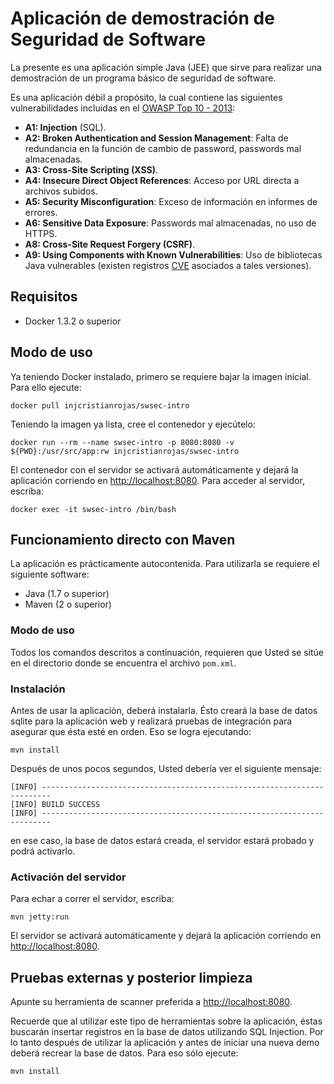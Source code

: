 # Aplicación de demostración de Seguridad de Software

La presente es una aplicación simple Java (JEE) que sirve para
realizar una demostración de un programa básico de seguridad de software.

Es una aplicación débil a propósito, la cual contiene las siguientes
vulnerabilidades incluidas en el
[OWASP Top 10 - 2013](https://www.owasp.org/index.php/Category:OWASP_Top_Ten_Project):

* __A1: Injection__ (SQL).
* __A2: Broken Authentication and Session Management__: Falta de redundancia en
la función de cambio de password, passwords mal almacenadas.
* __A3: Cross-Site Scripting (XSS)__.
* __A4: Insecure Direct Object References__: Acceso por URL directa a archivos
subidos.
* __A5: Security Misconfiguration__: Exceso de información en informes de
errores.
* __A6: Sensitive Data Exposure__: Passwords mal almacenadas, no uso de HTTPS.
* __A8: Cross-Site Request Forgery (CSRF)__.
* __A9: Using Components with Known Vulnerabilities__: Uso de bibliotecas Java
vulnerables (existen registros [CVE](https://cve.mitre.org/) asociados a
tales versiones).

## Requisitos

* Docker 1.3.2 o superior

## Modo de uso

Ya teniendo Docker instalado, primero se requiere bajar la imagen inicial.
Para ello ejecute:

    docker pull injcristianrojas/swsec-intro

Teniendo la imagen ya lista, cree el contenedor y ejecútelo:

    docker run --rm --name swsec-intro -p 8080:8080 -v ${PWD}:/usr/src/app:rw injcristianrojas/swsec-intro

El contenedor con el servidor se activará automáticamente y dejará la
aplicación corriendo en <http://localhost:8080>. Para acceder al servidor,
escriba:

    docker exec -it swsec-intro /bin/bash

## Funcionamiento directo con Maven

La aplicación es prácticamente autocontenida. Para utilizarla se requiere
el siguiente software:

* Java (1.7 o superior)
* Maven (2 o superior)

### Modo de uso

Todos los comandos descritos a continuación, requieren que Usted se sitúe
en el directorio donde se encuentra el archivo `pom.xml`.

### Instalación

Antes de usar la aplicación, deberá instalarla. Ésto creará la base de datos
sqlite para la aplicación web y realizará pruebas de integración para asegurar
que ésta esté en orden. Eso se logra ejecutando:

    mvn install

Después de unos pocos segundos, Usted debería ver el siguiente mensaje:

    [INFO] ------------------------------------------------------------------------
    [INFO] BUILD SUCCESS
    [INFO] ------------------------------------------------------------------------

en ese caso, la base de datos estará creada, el servidor estará probado y podrá
activarlo.

### Activación del servidor

Para echar a correr el servidor, escriba:

    mvn jetty:run

El servidor se activará automáticamente y dejará la aplicación corriendo en
<http://localhost:8080>.

## Pruebas externas y posterior limpieza

Apunte su herramienta de scanner preferida a <http://localhost:8080>.

Recuerde que al utilizar este tipo de herramientas sobre la aplicación,
éstas buscarán insertar registros en la base de datos utilizando SQL
Injection. Por lo tanto después de utilizar la aplicación y antes de
iniciar una nueva demo deberá recrear la base de datos. Para eso sólo
ejecute:

    mvn install
